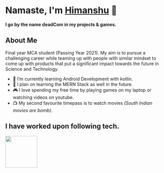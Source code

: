 # Namaste, I'm [Himanshu](https://013himanshu.github.io/) :pray:

**I go by the name deadCom in my projects & games.**


## About Me
Final year MCA student (Passing Year 2021). My aim is to pursue a challenging career while teaming up with people with similar mindset to come up with products that put a significant impact towards the future in Science and Technology. 

- :iphone: I’m currently learning Android Development with kotlin.
- :scroll: I plan on learning the MERN Stack as well in the future.
- :video_game: I love spending my free time by playing games on my laptop or watching videos on youtube.
- :tv: My second favourite timepass is to watch movies *(South Indian movies are bomb)*.


## I have worked upon following tech.

<img src="https://user-images.githubusercontent.com/29120494/99681184-de25ff00-2aa3-11eb-94d8-945a3c677f6b.png" height="100px"/>
